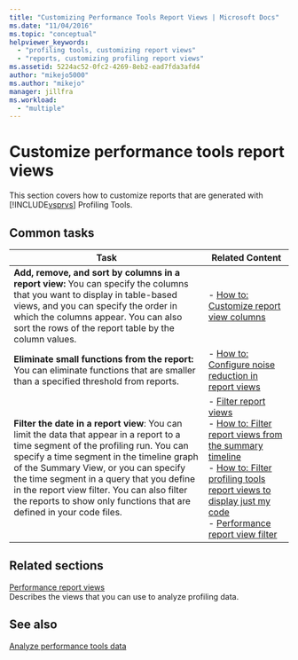 ```yaml
---
title: "Customizing Performance Tools Report Views | Microsoft Docs"
ms.date: "11/04/2016"
ms.topic: "conceptual"
helpviewer_keywords: 
  - "profiling tools, customizing report views"
  - "reports, customizing profiling report views"
ms.assetid: 5224ac52-0fc2-4269-8eb2-ead7fda3afd4
author: "mikejo5000"
ms.author: "mikejo"
manager: jillfra
ms.workload: 
  - "multiple"
---
```

# Customize performance tools report views
This section covers how to customize reports that are generated with [!INCLUDE[vsprvs](../code-quality/includes/vsprvs_md.md)] Profiling Tools.  
  
## Common tasks
  
|Task|Related Content|  
|----------|---------------------|  
|**Add, remove, and sort by columns in a report view:** You can specify the columns that you want to display in table-based views, and you can specify the order in which the columns appear. You can also sort the rows of the report table by the column values.|-   [How to: Customize report view columns](../profiling/how-to-customize-report-view-columns.md)|  
|**Eliminate small functions from the report:** You can eliminate functions that are smaller than a specified threshold from reports.|-   [How to: Configure noise reduction in report views](../profiling/how-to-configure-noise-reduction-in-report-views.md)|  
|**Filter the date in a report view**: You can limit the data that appear in a report to a time segment of the profiling run. You can specify a time segment in the timeline graph of the Summary View, or you can specify the time segment in a query that you define in the report view filter. You can also filter the reports to show only functions that are defined in your code files.|-   [Filter report views](../profiling/filtering-report-views.md)<br />-   [How to: Filter report views from the summary timeline](../profiling/how-to-filter-report-views-from-the-summary-timeline.md)<br />-   [How to: Filter profiling tools report views to display just my code](../profiling/how-to-filter-profiling-tools-report-views-to-display-just-my-code.md)<br />-   [Performance report view filter](../profiling/performance-report-view-filter.md)|  
  
## Related sections  
 [Performance report views](../profiling/performance-report-views.md)  
 Describes the views that you can use to analyze profiling data.  
  
## See also  
 [Analyze performance tools data](../profiling/analyzing-performance-tools-data.md)